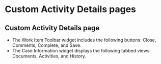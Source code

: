 # Custom Activity Details pages

## Custom Activity Details page

<!-- image -->

- The Work Item Toolbar widget includes the following buttons: Close,
Comments, Complete, and
Save.
- The Case Information widget displays the following tabbed views:
Documents, Activities, and
History.